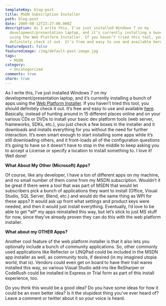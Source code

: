 ```yaml
---
templateKey: blog-post
title: MSDN Subscription Installer
path: blog-post
date: 2009-08-12T23:27:00.000Z
description: As I write this, I’ve just installed Windows 7 on my
  development/presentation laptop, and it’s currently installing a bunch of apps
  using the Web Platform Installer. If you haven’t tried this tool, you should
  definitely check it out. It’s free and easy to use and available here.
featuredpost: false
featuredimage: /img/default-post-image.jpg
tags:
  - MSDN
category:
  - Uncategorized
comments: true
share: true
---
```

As I write this, I’ve just installed Windows 7 on my development/presentation laptop, and it’s currently installing a bunch of apps using the [Web Platform Installer](http://www.microsoft.com/web/downloads/platform.aspx). If you haven’t tried this tool, you should definitely check it out. It’s free and easy to use and available [here](http://www.microsoft.com/web/downloads/platform.aspx). Basically, instead of hunting around in 15 different places online and on your various CDs or DVDs to install your basic dev platform tools (web server, frameworks, SDKs, etc.), you just check a few boxes in the installer and it downloads and installs everything for you without the need for further interaction. It’s even smart enough to start installing some apps while it’s still downloading others, and it front-loads all of the configuration questions it’s going to have so it doesn’t have to stop in the middle to keep asking you to accept a License or specify a location to install something to. I love it! Well done!

**What About My Other (Microsoft) Apps?**

Of course, like any developer, I have a ton of different apps on my machine, and no small number of them come from my MSDN subscription. Wouldn’t it be great if there were a tool that was part of MSDN that would let subscribers pick a bunch of applications they want to install (Office, Visual Studio, SQL Server, Blend, etc.) and would do the same thing as WPI for these apps? It would ask up front what settings and product keys were needed, and then it would just install everything. Eventually, I’d love to be able to get \*all\* my apps reinstalled this way, but let’s stick to just MS stuff for now, since they’ve already proven they can do this with the web platform installer.

**What about my OTHER Apps?**

Another cool feature of the web platform installer is that it also lets you optionally include a bunch of community applications. So, other commonly used applications like Reflector or LINQPad could be included in the MSDN app installer as well, as community tools, if desired (in my imagined utopia world, that is). Vendors could even get on board to have their trail wares installed this way, so various Visual Studio add-ins like ReSharper or CodeRush could be installed in Express or Trial form as part of this install experience, too.



Do you think this would be a good idea? Do you have some ideas for how it could be an even better idea? Is it the stupidest thing you’ve ever heard of? Leave a comment or twitter about it so your voice is heard.